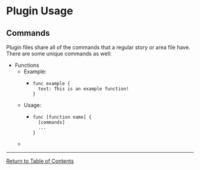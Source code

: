 # Plugin Usage

## Commands
Plugin files share all of the commands that a regular story or area file have.
There are some unique commands as well:

- Functions
  - Example:
    - ```
      func example {
        text: This is an example function!
      }
      ```
  - Usage:
    - ```
      func [function name] {
        [commands]
        ...
      }
      ```
  - 

---
[Return to Table of Contents](toc.md)
